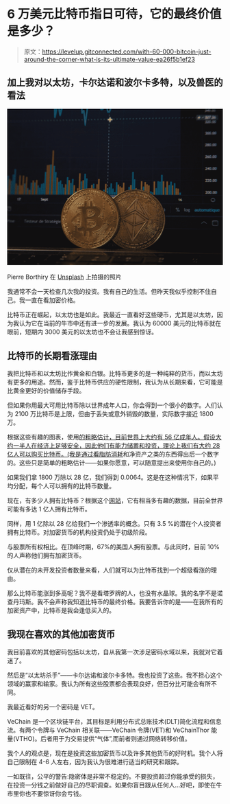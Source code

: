 # 6 万美元比特币指日可待，它的最终价值是多少？

> 原文：<https://levelup.gitconnected.com/with-60-000-bitcoin-just-around-the-corner-what-is-its-ultimate-value-ea26f5b1ef23>

## 加上我对以太坊，卡尔达诺和波尔卡多特，以及兽医的看法

![](img/8c66b92e58bd6a0c1d51472401959e7e.png)

Pierre Borthiry 在 [Unsplash](https://unsplash.com?utm_source=medium&utm_medium=referral) 上拍摄的照片

我通常不会一天检查几次我的投资。我有自己的生活。但昨天我似乎控制不住自己。我一直在看加密价格。

比特币正在崛起，以太坊也是如此。我最近一直看好这些硬币，尤其是以太坊，因为我认为它在当前的牛市中还有进一步的发展。我认为 60000 美元的比特币就在眼前，短期内 3000 美元的以太坊也不会让我感到惊讶。

## 比特币的长期看涨理由

我把比特币和以太坊比作黄金和白银。比特币更多的是一种纯粹的货币，而以太坊有更多的用途。然而，鉴于比特币供应的硬性限制，我认为从长期来看，它可能是比黄金更好的价值储存手段。

但如果你用最大可用比特币除以世界成年人口，你会得到一个很小的数字。人们认为 2100 万比特币是上限，但由于丢失或意外销毁的数量，实际数字接近 1800 万。

根据这些有趣的图表，使用[的粗略估计，目前世界上大约有 56 亿成年人。假设大约一半人在经济上足够安全，因此他们有能力储蓄和投资，理论上我们有大约 28 亿人可以购买比特币。(我是通过看](https://ourworldindata.org/age-structure)[脂肪消耗](http://www.sci-news.com/medicine/worlds-population-overfat-04525.html)和净资产之类的东西得出后一个数字的。这些只是简单的粗略估计——如果你愿意，可以随意提出来使用你自己的。)

如果我们拿 1800 万除以 28 亿，我们得到 0.0064。这是在这种情况下，如果平均分配，每个人可以拥有的比特币数量。

现在，有多少人拥有比特币？根据这个[网站](https://www.buybitcoinworldwide.com/how-many-bitcoin-users/#:~:text=One%20recent%20survey%20showed%20that,bitcoins%20(37%20million%20owners).)，它有相当多有趣的数据，目前全世界可能有多达 1 亿人拥有比特币。

同样，用 1 亿除以 28 亿给我们一个渗透率的概念。只有 3.5 %的潜在个人投资者拥有比特币。对加密货币的机构投资仍处于初级阶段。

与股票所有权相比。在顶峰时期，67%的美国人拥有股票。与此同时，目前 10%的人声称他们拥有加密货币。

仅从潜在的未开发投资者数量来看，人们就可以为比特币找到一个超级看涨的理由。

那么比特币能涨到多高呢？我不是看塔罗牌的人，也没有水晶球。我的名字不是诺查丹玛斯。我不会声称我知道比特币的最终价格。我要告诉你的是——在我所有的加密资产中，比特币是我会逢低买入的。

## 我现在喜欢的其他加密货币

我目前喜欢的其他密码包括以太坊，自从我第一次涉足密码水域以来，我就对它着迷了。

然后是“以太坊杀手”——卡尔达诺和波尔卡多特。我也投资了这些。我不担心这个领域的赢家和输家。我认为所有这些股票都会表现良好，但百分比可能会有所不同。

我最近看好的另一个密码是 VET。

VeChain 是一个区块链平台，其目标是利用分布式总账技术(DLT)简化流程和信息流。有两个令牌与 VeChain 相关联——VeChain 令牌(VET)和 VeChainThor 能量(VTHO)。后者用于为交易提供“气体”,而前者则通过网络转移价值。

我个人的观点是，现在是投资这些加密货币以及许多其他货币的好时机。我个人将自己限制在 4-6 人左右，因为我认为很难进行适当的研究和跟踪。

一如既往，公平的警告:隐密体是非常不稳定的。不要投资超过你能承受的损失，在投资一分钱之前做好自己的尽职调查。如果你盲目跟从任何人…好吧，即使在牛市里你也不要惊讶你会亏钱。